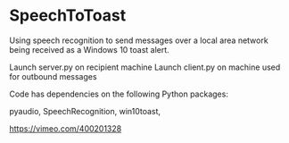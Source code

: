 # SpeechToToast
Using speech recognition to send messages over a local area network being received as a Windows 10 toast alert.

Launch server.py on recipient machine
Launch client.py on machine used for outbound messages

Code has dependencies on the following Python packages:

pyaudio,
SpeechRecognition,
win10toast,

https://vimeo.com/400201328
